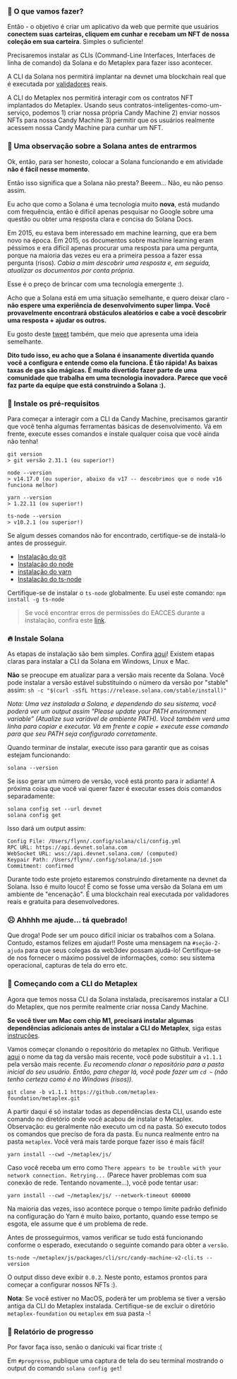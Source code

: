 ### 🦾 O que vamos fazer?

Então - o objetivo é criar um aplicativo da web que permite que usuários **conectem suas carteiras, cliquem em cunhar e recebam um NFT de nossa coleção em sua carteira**. Simples o suficiente!

Precisaremos instalar as CLIs (Command-Line Interfaces, Interfaces de linha de comando) da Solana e do Metaplex para fazer isso acontecer.

A CLI da Solana nos permitirá implantar na devnet uma blockchain real que é executada por [validadores](https://solana.com/validators) reais.

A CLI do Metaplex nos permitirá interagir com os contratos NFT implantados do Metaplex. Usando seus contratos-inteligentes-como-um-serviço, podemos 1) criar nossa própria Candy Machine 2) enviar nossos NFTs para nossa Candy Machine 3) permitir que os usuários realmente acessem nossa Candy Machine para cunhar um NFT.


### 📝 Uma observação sobre a Solana antes de entrarmos

Ok, então, para ser honesto, colocar a Solana funcionando e em atividade **não é fácil nesse momento**.

Então isso significa que a Solana não presta? Beeem... Não, eu não penso assim.

Eu acho que como a Solana é uma tecnologia muito **nova**, está mudando com frequência, então é difícil apenas pesquisar no Google sobre uma questão ou obter uma resposta clara e concisa do Solana Docs.

Em 2015, eu estava bem interessado em machine learning, que era bem novo na época. Em 2015, os documentos sobre machine learning eram péssimos e era difícil apenas procurar uma resposta para uma pergunta, porque na maioria das vezes eu era a primeira pessoa a fazer essa pergunta (risos). _Cabia a mim descobrir uma resposta e, em seguida, atualizar os documentos por conta própria._

Esse é o preço de brincar com uma tecnologia emergente :).

Acho que a Solana está em uma situação semelhante, e quero deixar claro - **não espere uma experiência de desenvolvimento super limpa. Você provavelmente encontrará obstáculos aleatórios e cabe a você descobrir uma resposta + ajudar os outros.**

Eu gosto deste [tweet](https://twitter.com/armaniferrante/status/1434554725093949452) também, que meio que apresenta uma ideia semelhante.

**Dito tudo isso, eu acho que a Solana é insanamente divertida quando você a configura e entende como ela funciona. É tão rápida! As baixas taxas de gas são mágicas. É muito divertido fazer parte de uma comunidade que trabalha em uma tecnologia inovadora. Parece que você faz parte da equipe que está construindo a Solana :).**

### 🤖 Instale os pré-requisitos

Para começar a interagir com a CLI da Candy Machine, precisamos garantir que você tenha algumas ferramentas básicas de desenvolvimento. Vá em frente, execute esses comandos e instale qualquer coisa que você ainda não tenha!

```
git version
> git versão 2.31.1 (ou superior!)

node --version
> v14.17.0 (ou superior, abaixo da v17 -- descobrimos que o node v16 funciona melhor)

yarn --version
> 1.22.11 (ou superior!)

ts-node --version
> v10.2.1 (ou superior!)
```

Se algum desses comandos não for encontrado, certifique-se de instalá-lo antes de prosseguir.

* [Instalação do git](https://git-scm.com/book/en/v2/Getting-Started-Installing-Git)
* [Instalação do node](https://nodejs.org/en/download/)
* [instalação do yarn](https://classic.yarnpkg.com/lang/en/docs/install)
* [Instalação do ts-node](https://www.npmjs.com/package/ts-node#installation)

Certifique-se de instalar o `ts-node` globalmente. Eu usei este comando: `npm install -g ts-node`

> Se você encontrar erros de permissões do EACCES durante a instalação, confira este [link](https://docs.npmjs.com/resolving-eacces-permissions-errors-when-installing-packages-globally).


### 🔥 Instale Solana

As etapas de instalação são bem simples. Confira [aqui](https://docs.solana.com/cli/install-solana-cli-tools#use-solanas-install-tool)! Existem etapas claras para instalar a CLI da Solana em Windows, Linux e Mac.

**Não** se preocupe em atualizar para a versão mais recente da Solana. Você pode instalar a versão estável substituindo o número da versão por "stable" assim: `sh -c "$(curl -sSfL https://release.solana.com/stable/install)"`

_Nota: Uma vez instalada a Solana, e dependendo do seu sistema, você poderá ver um output assim "Please update your PATH environment variable” (Atualize sua variável de ambiente PATH). Você também verá uma linha para copiar e executar. Vá em frente e copie + execute esse comando para que seu PATH seja configurado corretamente._

Quando terminar de instalar, execute isso para garantir que as coisas estejam funcionando:


```
solana --version
```


Se isso gerar um número de versão, você está pronto para ir adiante! A próxima coisa que você vai querer fazer é executar esses dois comandos separadamente:


```
solana config set --url devnet
solana config get
```


Isso dará um output assim:


```
Config File: /Users/flynn/.config/solana/cli/config.yml
RPC URL: https://api.devnet.solana.com
WebSocket URL: wss://api.devnet.solana.com/ (computed)
Keypair Path: /Users/flynn/.config/solana/id.json
Commitment: confirmed
```


Durante todo este projeto estaremos construindo diretamente na devnet da Solana. Isso é muito louco! É como se fosse uma versão da Solana em um ambiente de "encenação". É uma blockchain real executada por validadores reais e gratuita para desenvolvedores.


### ☹️ Ahhhh me ajude… tá quebrado!

Que droga! Pode ser um pouco difícil iniciar os trabalhos com a Solana. Contudo, estamos felizes em ajudar!! Poste uma mensagem na `#seção-2-ajuda` para que seus colegas da web3dev possam ajudá-lo! Certifique-se de nos fornecer o máximo possível de informações, como: seu sistema operacional, capturas de tela do erro etc.


### 🤩 Começando com a CLI do Metaplex 

Agora que temos nossa CLI da Solana instalada, precisaremos instalar a CLI do Metaplex, que nos permite realmente criar nossa Candy Machine.

**Se você tiver um Mac com chip M1, precisará instalar algumas dependências adicionais antes de instalar a CLI do Metaplex**, siga estas [instruções](https://docs.metaplex.com/storefront/installation#apple-m1-chip).

Vamos começar clonando o repositório do metaplex no Github. Verifique [aqui](https://github.com/metaplex-foundation/metaplex/tags) o nome da tag da versão mais recente, você pode substituir a `v1.1.1` pela versão mais recente. _Eu recomendo clonar o repositório para a pasta inicial do seu usuário. Então, para chegar lá, você pode fazer um `cd ~` (não tenho certeza como é no Windows (risos))._


```
git clone -b v1.1.1 https://github.com/metaplex-foundation/metaplex.git
```


A partir daqui é só instalar todas as dependências desta CLI, usando este comando no diretório onde você acabou de instalar o Metaplex. Observação: eu geralmente não executo um cd na pasta. Só executo todos os comandos que preciso de fora da pasta. Eu nunca realmente entro na pasta `metaplex`. Você verá mais tarde porque fazer isso é mais fácil!


```
yarn install --cwd ~/metaplex/js/
```


Caso você receba um erro como `There appears to be trouble with your network connection. Retrying...` (Parece haver problemas com sua conexão de rede. Tentando novamente…), você pode tentar usar:


```
yarn install --cwd ~/metaplex/js/ --network-timeout 600000
```


Na maioria das vezes, isso acontece porque o tempo limite padrão definido na configuração do Yarn é muito baixo, portanto, quando esse tempo se esgota, ele assume que é um problema de rede.

Antes de prosseguirmos, vamos verificar se tudo está funcionando conforme o esperado, executando o seguinte comando para obter a `versão`.


```
ts-node ~/metaplex/js/packages/cli/src/candy-machine-v2-cli.ts --version
```


O output disso deve exibir `0.0.2`. Neste ponto, estamos prontos para começar a configurar nossos NFTs :).

**Nota**: Se você estiver no MacOS, poderá ter um problema se tiver a versão antiga da CLI do Metaplex instalada. Certifique-se de excluir o diretório `metaplex-foundation` ou `metaplex` em sua pasta `~`!


### 🚨 Relatório de progresso

Por favor faça isso, senão o danicuki vai ficar triste :(

Em `#progresso`, publique uma captura de tela do seu terminal mostrando o output do comando `solana config get`!
